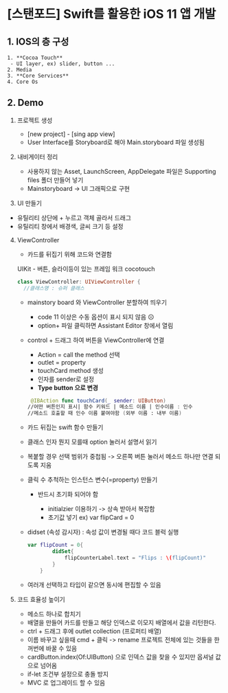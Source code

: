 # [스탠포드] Swift를 활용한 iOS 11 앱 개발 



## 1. IOS의 층 구성

 	1. **Cocoa Touch**
     - UI layer, ex) slider, button ... 
 	2. Media
 	3. **Core Services**
 	4. Core Os





## 2. Demo

1. 프로젝트 생성

   - [new project] - [sing app view]
   - User Interface를 Storyboard로 해야 Main.storyboard 파일 생성됨

   

2. 내비게이터 정리

   - 사용하지 않는 Asset, LaunchScreen, AppDelegate 파일은 Supporting files 폴더 만들어 넣기
   -  Mainstoryboard -> UI 그래픽으로 구현

   

3. UI 만들기

- 유틸리티 상단에 + 누르고 객체 골라서 드래그
- 유틸리티 창에서 배경색, 글씨 크기 등 설정



4. ViewController

   - 카드를 뒤집기 위해 코드와 연결함 

   UIKit - 버튼, 슬라이등이 있는 프레임 워크 cocotouch

   ```swift
   class ViewController: UIViewController {
     //클래스명 : 슈퍼 클래스
   ```

   - mainstory board 와 ViewController 분할하여 띄우기

     - code 11 이상은 수동 옵션이 표시 되지 않음 ☹️ 
     - option+ 파일 클릭하면 Assistant Editor 창에서 열림

   - control + 드래그 하여 버튼을 ViewController에 연결

     - Action = call the method 선택 
     - outlet  = property
     - touchCard  method 생성
     - 인자를 sender로 설정
     - **Type button 으로 변경** 

     ``` swift
      @IBAction func touchCard(_ sender: UIButton)
     //어떤 버튼인지 표시| 함수 키워드 | 메소드 이름 | 인수이름 : 인수 
     //메소드 호출할 때 인수 이름 붙여야함 (외부 이름 : 내부 이름)
     ```

   - 카드 뒤집는 swift 함수 만들기

   - 클래스 인자 뭔지 모를때 option 눌러서 설명서 읽기

   - 복붙할 경우 선택 범위가 중첩됨 -> 오른쪽 버튼 눌러서 메소드 하나만 연결 되도록 지움 

   - 클릭 수 추척하는 인스턴스 변수(=property) 만들기 

     - 반드시 초기화 되어야 함

       - initialzier 이용하기 -> 상속 받아서 복잡함
       - 초기값 넣기 ex) var flipCard  = 0

       

   - didset (속성 감시자) : 속성 값이 변경될 때다 코드 블럭 실행

     ```swift
     var flipCount = 0{
             didSet{
                 flipCounterLabel.text = "Flips : \(flipCount)"
             }
         }
     ```

   - 여러개 선택하고 타입이 같으면 동시에 편집할 수 있음 

5. 코드 효율성 높이기 

   - 메소드 하나로 합치기
   - 배열을 만들어 카드를 만들고 해당 인덱스로 이모지 배열에서 값을 리턴한다.
   - ctrl + 드래그  후에 outlet collection (프로퍼티 배열)
   - 이름 바꾸고 싶을때 cmd + 클릭 -> rename 프로젝트 전체에 있는 것들을 한꺼번에 바꿀 수 있음
   - cardButton.index(Of:UIButton) 으로 인덱스 값을 찾을 수 있지만 옵셔널 값으로 넘어옴 
   - if-let 조건부 설정으로 충돌 방지 
   - MVC 로 업그레이드 할 수 있음